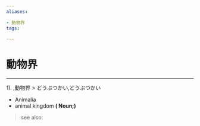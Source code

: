 ```yaml
---
aliases:
    
- 動物界
tags:
    
---
```


# 動物界
---
1).
,動物界 > どうぶつかい,どうぶつかい

- Animalia
- animal kingdom
**( Noun;)**
> see also: 
            